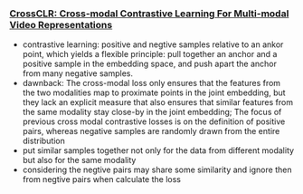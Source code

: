 ### [CrossCLR: Cross-modal Contrastive Learning For Multi-modal Video Representations](https://arxiv.org/pdf/2109.14910.pdf)

- contrastive learning: positive and negtive samples relative to an
ankor point, which yields a flexible principle: pull together
an anchor and a positive sample in the embedding space,
and push apart the anchor from many negative samples.
- dawnback: The cross-modal
loss only ensures that the features from the two modalities map to proximate points in the joint embedding, but
they lack an explicit measure that also ensures that similar
features from the same modality stay close-by in the joint
embedding; The focus of previous cross modal contrastive losses is on the definition of positive
pairs, whereas negative samples are randomly drawn from
the entire distribution
- put similar samples together not only for the data from different modality but also for the same modality
- considering the negtive pairs may share some similarity and ignore then from negtive pairs when calculate the loss
